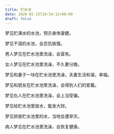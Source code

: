 ```yaml
---
title: 贮水池
date: 2020-02-15T20:54:12+08:00
draft: false
---
```


梦见贮满水的水池，预示身体康健。<br>


梦见干涸的水池，会忍饥挨饿。<br>


男人梦见在贮水池里洗澡，会富有。<br>


女人梦见在贮水池里洗澡，不久要分娩。<br>


梦见和妻子一块在贮水池里洗澡，夫妻生活和谐，幸福。<br>


梦见和朋友在贮水池里洗澡，会得到人们的爱戴。<br>


梦见仇人在贮水池里洗澡，会上当受骗。<br>


梦见给贮水池里放水，能发大财。<br>


梦见排放贮水池里的水，当地会遭旱灾。<br>


病人梦见在贮水池里洗澡，会恢复健康。<br>
